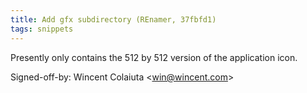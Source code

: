 ```yaml
---
title: Add gfx subdirectory (REnamer, 37fbfd1)
tags: snippets
---
```


Presently only contains the 512 by 512 version of the application icon.

Signed-off-by: Wincent Colaiuta &lt;win@wincent.com&gt;
